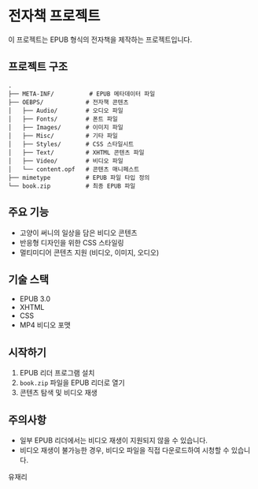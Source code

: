 # 전자책 프로젝트

이 프로젝트는 EPUB 형식의 전자책을 제작하는 프로젝트입니다.

## 프로젝트 구조

```
.
├── META-INF/          # EPUB 메타데이터 파일
├── OEBPS/            # 전자책 콘텐츠
│   ├── Audio/        # 오디오 파일
│   ├── Fonts/        # 폰트 파일
│   ├── Images/       # 이미지 파일
│   ├── Misc/         # 기타 파일
│   ├── Styles/       # CSS 스타일시트
│   ├── Text/         # XHTML 콘텐츠 파일
│   ├── Video/        # 비디오 파일
│   └── content.opf   # 콘텐츠 매니페스트
├── mimetype          # EPUB 파일 타입 정의
└── book.zip          # 최종 EPUB 파일
```

## 주요 기능

- 고양이 써니의 일상을 담은 비디오 콘텐츠
- 반응형 디자인을 위한 CSS 스타일링
- 멀티미디어 콘텐츠 지원 (비디오, 이미지, 오디오)

## 기술 스택

- EPUB 3.0
- XHTML
- CSS
- MP4 비디오 포맷

## 시작하기

1. EPUB 리더 프로그램 설치
2. `book.zip` 파일을 EPUB 리더로 열기
3. 콘텐츠 탐색 및 비디오 재생

## 주의사항

- 일부 EPUB 리더에서는 비디오 재생이 지원되지 않을 수 있습니다.
- 비디오 재생이 불가능한 경우, 비디오 파일을 직접 다운로드하여 시청할 수 있습니다. 

유재리